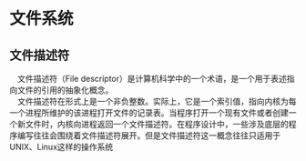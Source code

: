 文件系统
=============
## 文件描述符
&emsp;文件描述符（File descriptor）是计算机科学中的一个术语，是一个用于表述指向文件的引用的抽象化概念。<br>
&emsp;文件描述符在形式上是一个非负整数。实际上，它是一个索引值，指向内核为每一个进程所维护的该进程打开文件的记录表。当程序打开一个现有文件或者创建一个新文件时，内核向进程返回一个文件描述符。在程序设计中，一些涉及底层的程序编写往往会围绕着文件描述符展开。但是文件描述符这一概念往往只适用于UNIX、Linux这样的操作系统<br>

